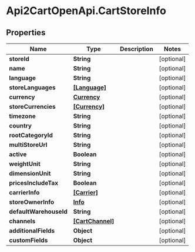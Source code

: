 # Api2CartOpenApi.CartStoreInfo

## Properties

Name | Type | Description | Notes
------------ | ------------- | ------------- | -------------
**storeId** | **String** |  | [optional] 
**name** | **String** |  | [optional] 
**language** | **String** |  | [optional] 
**storeLanguages** | [**[Language]**](Language.md) |  | [optional] 
**currency** | [**Currency**](Currency.md) |  | [optional] 
**storeCurrencies** | [**[Currency]**](Currency.md) |  | [optional] 
**timezone** | **String** |  | [optional] 
**country** | **String** |  | [optional] 
**rootCategoryId** | **String** |  | [optional] 
**multiStoreUrl** | **String** |  | [optional] 
**active** | **Boolean** |  | [optional] 
**weightUnit** | **String** |  | [optional] 
**dimensionUnit** | **String** |  | [optional] 
**pricesIncludeTax** | **Boolean** |  | [optional] 
**carrierInfo** | [**[Carrier]**](Carrier.md) |  | [optional] 
**storeOwnerInfo** | [**Info**](Info.md) |  | [optional] 
**defaultWarehouseId** | **String** |  | [optional] 
**channels** | [**[CartChannel]**](CartChannel.md) |  | [optional] 
**additionalFields** | **Object** |  | [optional] 
**customFields** | **Object** |  | [optional] 



